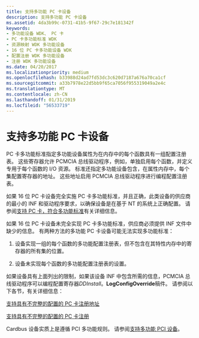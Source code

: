 ```yaml
---
title: 支持多功能 PC 卡设备
description: 支持多功能 PC 卡设备
ms.assetid: 4da3b99c-0731-41b5-9f67-29c7e181342f
keywords:
- 多功能设备 WDK、 PC 卡
- PC 卡多功能标准 WDK
- 资源映射 WDK 多功能设备
- 16 位 PC 卡多功能设备 WDK
- 配置注册 WDK 多功能设备
- 注册 WDK 多功能设备
ms.date: 04/20/2017
ms.localizationpriority: medium
ms.openlocfilehash: b33988d24ad7fd53dc3c620d7187a676a70ca1cf
ms.sourcegitcommit: a33b7978e22d5bb9f65ca7056f955319049a2e4c
ms.translationtype: MT
ms.contentlocale: zh-CN
ms.lasthandoff: 01/31/2019
ms.locfileid: "56533719"
---
```

# <a name="supporting-multifunction-pc-card-devices"></a>支持多功能 PC 卡设备





PC 卡多功能标准指定多功能设备属性为在内存中的每个函数具有一组配置注册表。 这些寄存器允许 PCMCIA 总线驱动程序，例如，单独启用每个函数，并定义专用于每个函数的 I/O 资源。 标准还指定多功能设备包含，在属性内存中，每个集配置寄存器的地址。 这些地址启用 PCMCIA 总线驱动程序进行编程配置注册表。

如果 16 位 PC 卡设备完全实施 PC 卡多功能标准，并且正确，此类设备的供应商的最小的 INF 和驱动程序要求，以确保设备是在基于 NT 的系统上正确配置。 请参阅[支持 PC 卡，符合多功能标准](supporting-pc-cards-that-conform-to-the-multifunction-standard.md)有关详细信息。

如果 16 位 PC 卡设备未完全实现 PC 卡多功能标准，供应商必须提供 INF 文件中缺少的信息。 有两种方法的多功能 PC 卡设备可能无法实现多功能标准：

1.  设备实现一组的每个函数的多功能配置注册表，但不包含在其特性内存中的寄存器的所有集的位置。

2.  设备未实现每个函数的多功能配置注册表的设置。

如果设备具有上面列出的限制，如果该设备 INF 中包含所需的信息，PCMCIA 总线驱动程序可以编程配置寄存器*DDInstall*。**LogConfigOverride**稿件。 请参阅以下各节，有关详细信息：

[支持具有不完整的配置的 PC 卡注册地址](supporting-pc-cards-that-have-incomplete-configuration-register-addres.md)

[支持具有不完整的配置的 PC 卡注册](supporting-pc-cards-that-have-incomplete-configuration-registers.md)

Cardbus 设备实质上是遵循 PCI 多功能规则。 请参阅[支持多功能 PCI 设备](supporting-multifunction-pci-devices.md)。

 

 





